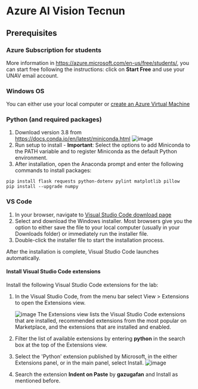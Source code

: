 # Azure AI Vision Tecnun

## Prerequisites

### Azure Subscription for students

More information in https://azure.microsoft.com/en-us/free/students/, you can start free following the instructions: click on **Start Free** and use your UNAV email account.

### Windows OS
You can either use your local computer or [create an Azure Virtual Machine](https://github.com/unaihuete-org/AzureVisionTecnun/blob/main/CreateAzureVM.md#create-azure-vm)

### Python (and required packages)

1. Download version 3.8 from https://docs.conda.io/en/latest/miniconda.html 
![image](https://user-images.githubusercontent.com/64772417/149216837-6cb338a3-9bc4-456c-9f0b-5fe853f0f1a4.png)
1. Run setup to install - **Important**: Select the options to add Miniconda to the PATH variable and to register Miniconda as the default Python environment.
1. After installation, open the Anaconda prompt and enter the following commands to install packages: 

```
pip install flask requests python-dotenv pylint matplotlib pillow
pip install --upgrade numpy
```
### VS Code
1. In your browser, navigate to [Visual Studio Code download page](https://code.visualstudio.com/Download)
1. Select and download the Windows installer. Most browsers give you the option to either save the file to your local computer (usually in your Downloads folder) or immediately run the installer file.
1. Double-click the installer file to start the installation process.

After the installation is complete, Visual Studio Code launches automatically.

#### Install Visual Studio Code extensions

Install the following Visual Studio Code extensions for the lab:

1. In the Visual Studio Code, from the menu bar select View > Extensions to open the Extensions view.

    ![image](https://user-images.githubusercontent.com/64772417/149222523-375e3d9d-3da3-497f-b93f-2ba0605af18b.png)
    The Extensions view lists the Visual Studio Code extensions that are installed, recommended extensions from the most popular on Marketplace, and the extensions that are installed and enabled.

1. Filter the list of available extensions by entering **python** in the search box at the top of the Extensions view.

1. Select the 'Python' extension published by Microsoft, in the either Extensions panel, or in the main panel, select Install.
    ![image](https://user-images.githubusercontent.com/64772417/149222737-a6dfd960-ddcf-4f89-aa31-f3e041e420de.png)

1. Search the extension **Indent on Paste** by **gazugafan** and Install as mentioned before.
